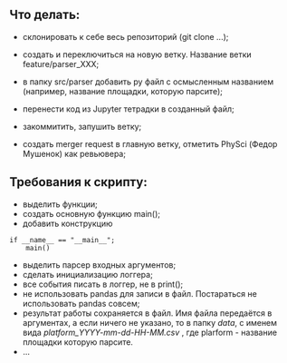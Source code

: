 ## Что делать:
- склонировать к себе весь репозиторий (git clone ...);

- создать и переключиться на новую ветку. Название ветки feature/parser_XXX;

- в папку src/parser добавить py файл с осмысленным названием (например, название площадки, которую парсите);

- перенести код из Jupyter тетрадки в созданный файл;

- закоммитить, запушить ветку;

- создать merger request в главную ветку, отметить PhySci (Федор Мушенок) как ревьювера;

## Требования к скрипту:
- выделить функции;
- создать основную функцию main();
- добавить конструкцию
```
if __name__ == "__main__";
    main()
```
- выделить парсер входных аргументов;
- сделать инициализацию логгера;
- все события писать в логгер, не в print();
- не использовать pandas для записи в файл. Постараться не использовать pandas совсем;
- результат работы сохраняется в файл. 
Имя файла передаётся в аргументах, а если ничего не указано, то в папку _data_, с именем вида _platform_YYYY-mm-dd-HH-MM.csv_
, где plarform - название площадки которую парсите.
- ... 

